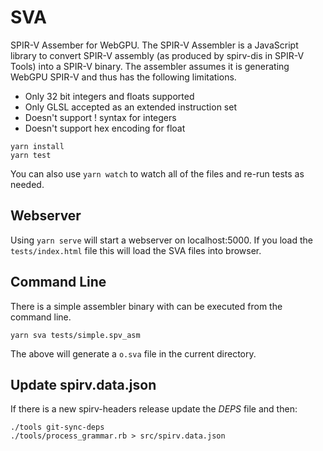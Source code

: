 # SVA

SPIR-V Assember for WebGPU. The SPIR-V Assembler is a JavaScript library to
convert SPIR-V assembly (as produced by spirv-dis in SPIR-V Tools) into a
SPIR-V binary. The assembler assumes it is generating WebGPU SPIR-V and thus has
the following limitations.

 * Only 32 bit integers and floats supported
 * Only GLSL accepted as an extended instruction set
 * Doesn't support ! syntax for integers
 * Doesn't support hex encoding for float

```shell
yarn install
yarn test
```

You can also use `yarn watch` to watch all of the files and re-run tests as
needed.

## Webserver
Using `yarn serve` will start a webserver on localhost:5000. If you load the
`tests/index.html` file this will load the SVA files into browser.

## Command Line
There is a simple assembler binary with can be executed from the command line.

```shell
yarn sva tests/simple.spv_asm
```

The above will generate a `o.sva` file in the current directory.

## Update spirv.data.json

If there is a new spirv-headers release update the _DEPS_ file and then:

```shell
./tools git-sync-deps
./tools/process_grammar.rb > src/spirv.data.json
```

